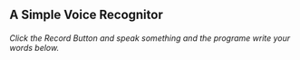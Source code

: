 ## A Simple Voice Recognitor


###### Click the Record Button and speak something and the programe write your words below.